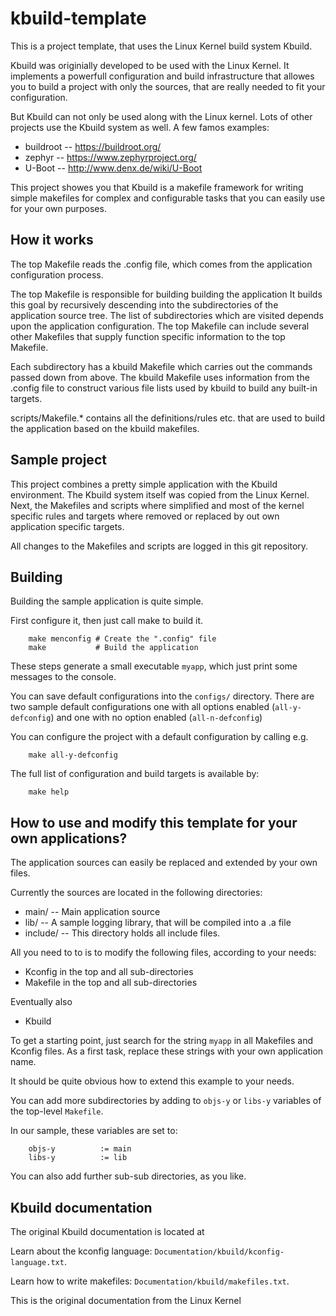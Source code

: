 kbuild-template
===============

This is a project template, that uses the Linux Kernel build system Kbuild.

Kbuild was originially developed to be used with the Linux Kernel.
It implements a powerfull configuration and build infrastructure that
allowes you to build a project with only the sources, that are really
needed to fit your configuration.

But Kbuild can not only be used along with the Linux kernel. Lots of other
projects use the Kbuild system as well. A few famos examples:

- buildroot        -- https://buildroot.org/
- zephyr           -- https://www.zephyrproject.org/
- U-Boot           -- http://www.denx.de/wiki/U-Boot


This project showes you that Kbuild is a makefile framework for writing 
simple makefiles for complex and configurable tasks that you can easily 
use for your own purposes.

How it works
------------

The top Makefile reads the .config file, which comes from the application
configuration process.

The top Makefile is responsible for building building the application
It builds this goal by recursively descending into the subdirectories of
the application source tree.
The list of subdirectories which are visited depends upon the application
configuration. The top Makefile can include several other Makefiles that
supply function specific information to the top Makefile.

Each subdirectory has a kbuild Makefile which carries out the commands
passed down from above. The kbuild Makefile uses information from the
.config file to construct various file lists used by kbuild to build
any built-in targets.

scripts/Makefile.* contains all the definitions/rules etc. that
are used to build the application based on the kbuild makefiles.


Sample project
--------------

This project combines a pretty simple application with the Kbuild environment.
The Kbuild system itself was copied from the Linux Kernel. Next, the Makefiles
and scripts where simplified and most of the kernel specific rules and targets
where removed or replaced by out own application specific targets.

All changes to the Makefiles and scripts are logged in this git repository.


Building
--------

Building the sample application is quite simple. 

First configure it, then just call make to build it.

        make menconfig # Create the ".config" file
        make           # Build the application

These steps generate a small executable `myapp`,
which just print some messages to the console.

You can save default configurations into the `configs/` directory.
There are two sample default configurations one with all options
enabled (`all-y-defconfig`) and one with no option enabled (`all-n-defconfig`)

You can configure the project with a default configuration by calling e.g.

        make all-y-defconfig

        
The full list of configuration and build targets is available by:

        make help


How to use and modify this template for your own applications?
--------------------------------------------------------------

The application sources can easily be replaced and extended by your 
own files.

Currently the sources are located in the following directories:

- main/     -- Main application source
- lib/      -- A sample logging library, that will be compiled into a .a file
- include/  -- This directory holds all include files.

All you need to to is to modify the following files, according to your needs:

- Kconfig       in the top and all sub-directories
- Makefile      in the top and all sub-directories

Eventually also

- Kbuild

To get a starting point, just search for the string `myapp` in all Makefiles 
and Kconfig files. As a first task, replace these strings with your own 
application name.

It should be quite obvious how to extend this example to your needs.

You can add more subdirectories by adding to `objs-y` or `libs-y` variables
of the top-level `Makefile`.

In our sample, these variables are set to:

        objs-y          := main
        libs-y          := lib

You can also add further sub-sub directories, as you like.



Kbuild documentation
--------------------

The original Kbuild documentation is located at

Learn about the kconfig language:
`Documentation/kbuild/kconfig-language.txt`.

Learn how to write makefiles:
`Documentation/kbuild/makefiles.txt`.

This is the original documentation from the Linux Kernel
